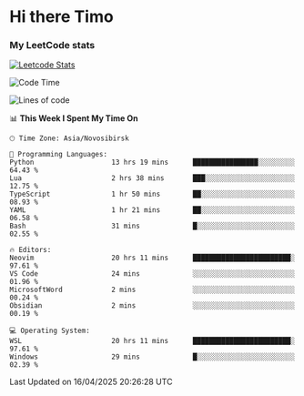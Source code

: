 # Hi there Timo
### My LeetCode stats
[![Leetcode Stats](https://leetcard.jacoblin.cool/przdtl?border=0&radius=20&ext=heatmap&theme=nord)](https://leetcode.com/przdtl)

<!--START_SECTION:waka-->
![Code Time](http://img.shields.io/badge/Code%20Time-766%20hrs%2022%20mins-blue)

![Lines of code](https://img.shields.io/badge/From%20Hello%20World%20I%27ve%20Written-84.0%20thousand%20lines%20of%20code-blue)

📊 **This Week I Spent My Time On** 

```text
🕑︎ Time Zone: Asia/Novosibirsk

💬 Programming Languages: 
Python                   13 hrs 19 mins      ████████████████░░░░░░░░░   64.43 % 
Lua                      2 hrs 38 mins       ███░░░░░░░░░░░░░░░░░░░░░░   12.75 % 
TypeScript               1 hr 50 mins        ██░░░░░░░░░░░░░░░░░░░░░░░   08.93 % 
YAML                     1 hr 21 mins        ██░░░░░░░░░░░░░░░░░░░░░░░   06.58 % 
Bash                     31 mins             █░░░░░░░░░░░░░░░░░░░░░░░░   02.55 % 

🔥 Editors: 
Neovim                   20 hrs 11 mins      ████████████████████████░   97.61 % 
VS Code                  24 mins             ░░░░░░░░░░░░░░░░░░░░░░░░░   01.96 % 
MicrosoftWord            2 mins              ░░░░░░░░░░░░░░░░░░░░░░░░░   00.24 % 
Obsidian                 2 mins              ░░░░░░░░░░░░░░░░░░░░░░░░░   00.19 % 

💻 Operating System: 
WSL                      20 hrs 11 mins      ████████████████████████░   97.61 % 
Windows                  29 mins             █░░░░░░░░░░░░░░░░░░░░░░░░   02.39 % 
```


 Last Updated on 16/04/2025 20:26:28 UTC
<!--END_SECTION:waka-->
